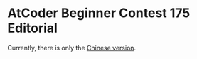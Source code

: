 # AtCoder Beginner Contest 175 Editorial

Currently, there is only the [Chinese version](/editorial/atcoder/ABC175/).

<Utterances />
